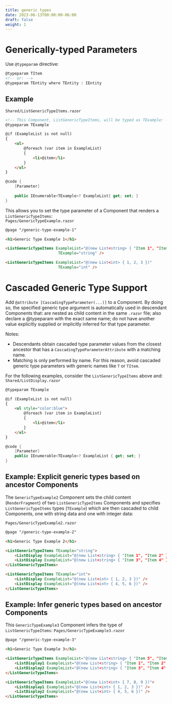 ```yaml
---
title: generic types
date: 2023-06-13T00:00:00-06:00
draft: false
weight: 1
---
```


# Generically-typed Parameters
Use `@typeparam` directive:
```html
@typeparam TItem
<!-- or: -->
@typeparam TEntity where TEntity : IEntity
```

## Example
`Shared/ListGenericTypeItems.razor`
```html
<!-- This Component, ListGenericTypeItems, will be typed as TExample: -->
@typeparam TExample

@if (ExampleList is not null)
{
    <ul>
        @foreach (var item in ExampleList)
        {
            <li>@item</li>
        }
    </ul>
}
```
```cs
@code {
    [Parameter]
   
    public IEnumerable<TExample>? ExampleList{ get; set; }
}
```

This allows you to set the type parameter of a Component that renders a `ListGenericTypeItems`:  
`Pages/GenericTypeExample.razor`
```html
@page "/generic-type-example-1"

<h1>Generic Type Example 1</h1>

<ListGenericTypeItems ExampleList="@(new List<string> { "Item 1", "Item 2" })" 
                       TExample="string" />

<ListGenericTypeItems ExampleList="@(new List<int> { 1, 2, 3 })" 
                       TExample="int" />
```

# Cascaded Generic Type Support
Add `@attribute [CascadingTypeParameter(...)]` to a Component.  By doing so, the specified generic type argument is automatically used in descendant Components that: are nested as child content in the same `.razor` file; also declare a @typeparam with the exact same name; do not have another value explicitly supplied or implicitly inferred for that type parameter.

Notes:
- Descendants obtain cascaded type parameter values from the closest ancestor that has a `CascadingTypeParameterAttribute` with a matching name.
- Matching is only performed by name. For this reason, <o>avoid cascaded generic type parameters with generic names like `T` or `TItem`.

For the following examples, consider the `ListGenericTypeItems` above and:
`Shared/ListDisplay.razor`
```html
@typeparam TExample

@if (ExampleList is not null)
{
    <ul style="color:blue">
        @foreach (var item in ExampleList)
        {
            <li>@item</li>
        }
    </ul>
}
```
```cs
@code {
    [Parameter]
    public IEnumerable<TExample>? ExampleList { get; set; }
}
```

## Example: Explicit generic types based on ancestor Components
The `GenericTypeExample2` Component sets the child content (`RenderFragment`) of two `ListGenericTypeItems` Components and specifies `ListGenericTypeItems` types (`TExample`) which are then cascaded to child Components, one with string data and one with integer data:

`Pages/GenericTypeExample2.razor`
```html
@page "/generic-type-example-2"

<h1>Generic Type Example 2</h1>

<ListGenericTypeItems TExample="string">
    <ListDisplay ExampleList="@(new List<string> { "Item 1", "Item 2" })" />
    <ListDisplay ExampleList="@(new List<string> { "Item 3", "Item 4" })" />
</ListGenericTypeItems>

<ListGenericTypeItems TExample="int">
    <ListDisplay ExampleList="@(new List<int> { 1, 2, 3 })" />
    <ListDisplay ExampleList="@(new List<int> { 4, 5, 6 })" />
</ListGenericTypeItems>
```

## Example: Infer generic types based on ancestor Components
This `GenericTypeExample3` Component infers the type of `ListGenericTypeItems`:
`Pages/GenericTypeExample3.razor`
```html
@page "/generic-type-example-3"

<h1>Generic Type Example 3</h1>

<ListGenericTypeItems ExampleList="@(new List<string> { "Item 5", "Item 6" })">
    <ListDisplay1 ExampleList="@(new List<string> { "Item 1", "Item 2" })" />
    <ListDisplay2 ExampleList="@(new List<string> { "Item 3", "Item 4" })" />
</ListGenericTypeItems>

<ListGenericTypeItems ExampleList="@(new List<int> { 7, 8, 9 })">
    <ListDisplay1 ExampleList="@(new List<int> { 1, 2, 3 })" />
    <ListDisplay2 ExampleList="@(new List<int> { 4, 5, 6 })" />
</ListGenericTypeItems>
```
